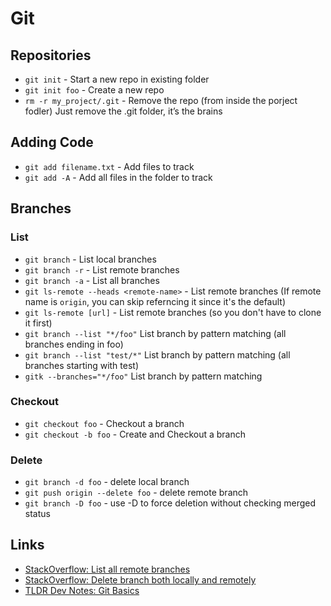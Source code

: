 # Git

## Repositories
- `git init` - Start a new repo in existing folder  
- `git init foo` - Create a new repo 
- `rm -r my_project/.git` - Remove the repo (from inside the porject fodler) Just remove the .git folder, it’s the brains

## Adding Code
- `git add filename.txt` - Add files to track
- `git add -A` - Add all files in the folder to track 

## Branches

### List

- `git branch` - List local branches
- `git branch -r` - List remote branches
- `git branch -a` - List all branches  
- `git ls-remote --heads <remote-name>` - List remote branches (If remote name is `origin`, you can skip referncing it since it's the default)  
- `git ls-remote [url]` - List remote branches (so you don't have to clone it first)
- `git branch --list "*/foo"` List branch by pattern matching (all branches ending in foo)
- `git branch --list "test/*"` List branch by pattern matching (all branches starting with test)
- `gitk --branches="*/foo"` List branch by pattern matching

### Checkout
- `git checkout foo` - Checkout a branch
- `git checkout -b foo` - Create and Checkout a branch  

### Delete
- `git branch -d foo` - delete local branch
- `git push origin --delete foo` - delete remote branch
- `git branch -D foo` - use -D to force deletion without checking merged status

Links
---
- [StackOverflow: List all remote branches](http://stackoverflow.com/questions/3471827/how-do-i-list-all-remote-branches-in-git-1-7)
- [StackOverflow: Delete branch both locally and remotely](http://stackoverflow.com/questions/2003505/how-to-delete-a-git-branch-both-locally-and-remotely)
- [TLDR Dev Notes: Git Basics](http://tldrdevnotes.com/git-basics/)
